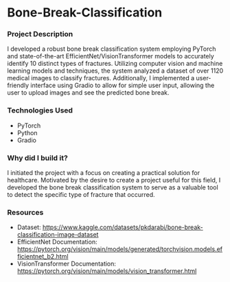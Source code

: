 # Bone-Break-Classification

### Project Description
I developed a robust bone break classification system employing PyTorch and state-of-the-art EfficientNet/VisionTransformer models to accurately identify 10 distinct types of fractures. Utilizing computer vision and machine learning models and techniques, the system analyzed a dataset of over 1120 medical images to classify fractures. Additionally, I implemented a user-friendly interface using Gradio to allow for simple user input, allowing the user to upload images and see the predicted bone break. 

### Technologies Used
- PyTorch
- Python
- Gradio

### Why did I build it?
I initiated the project with a focus on creating a practical solution for healthcare. Motivated by the desire to create a project useful for this field, I developed the bone break classification system to serve as a valuable tool to detect the specific type of fracture that occurred. 

### Resources
- Dataset: https://www.kaggle.com/datasets/pkdarabi/bone-break-classification-image-dataset
- EfficientNet Documentation: https://pytorch.org/vision/main/models/generated/torchvision.models.efficientnet_b2.html
- VisionTransformer Documentation: https://pytorch.org/vision/main/models/vision_transformer.html
